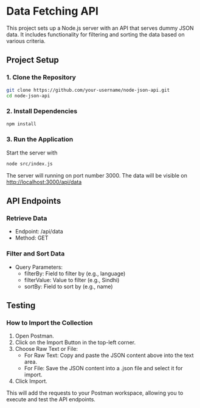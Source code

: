 # Data Fetching API

This project sets up a Node.js server with an API that serves dummy JSON data. It includes functionality for filtering and sorting the data based on various criteria.

## Project Setup

### 1. Clone the Repository

```bash
git clone https://github.com/your-username/node-json-api.git
cd node-json-api
```

### 2. Install Dependencies

```bash
npm install
```

### 3. Run the Application

Start the server with
```bash
node src/index.js
```
The server will running on port number 3000. 
The data will be visible on [http://localhost:3000/api/data](http://localhost:3000/api/data)

## API Endpoints
### Retrieve Data
* Endpoint: /api/data
* Method: GET

### Filter and Sort Data
* Query Parameters: 
  * filterBy: Field to filter by (e.g., language)
  *  filterValue: Value to filter (e.g., Sindhi)
  *  sortBy: Field to sort by (e.g., name)

## Testing
### How to Import the Collection
1. Open Postman.
2. Click on the Import Button in the top-left corner.
3. Choose Raw Text or File:
   * For Raw Text: Copy and paste the JSON content above into the text area.
   * For File: Save the JSON content into a .json file and select it for import.
4. Click Import.

This will add the requests to your Postman workspace, allowing you to execute and test the API endpoints.